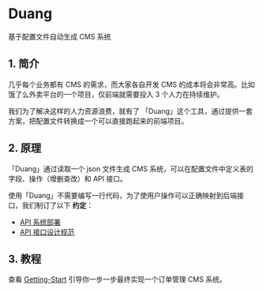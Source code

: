 # Duang

基于配置文件自动生成 CMS 系统

## 1. 简介

几乎每个业务都有 CMS 的需求，而大家各自开发 CMS 的成本将会非常高。比如饿了么外卖平台的一个项目，仅前端就需要投入 3 个人力在持续维护。

我们为了解决这样的人力资源浪费，就有了 「Duang」这个工具，通过提供一套方案，把配置文件转换成一个可以直接跑起来的前端项目。

## 2. 原理

「Duang」通过读取一个 json 文件生成 CMS 系统，可以在配置文件中定义表的字段、操作（增删查改）和 API 接口。

使用「Duang」不需要编写一行代码，为了使用户操作可以正确映射到后端接口，我们制订了以下 **约定**：

* [API 系统部署](/docs/deploy/#1)
* [API 接口设计规范](/docs/deploy/#2)

## 3. 教程

查看 [Getting-Start](/docs/getting-start/) 引导你一步一步最终实现一个订单管理 CMS 系统。
